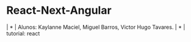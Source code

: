 # React-Next-Angular

| * | Alunos: Kaylanne Maciel, Miguel Barros, Victor Hugo Tavares.
| * | tutorial: react
